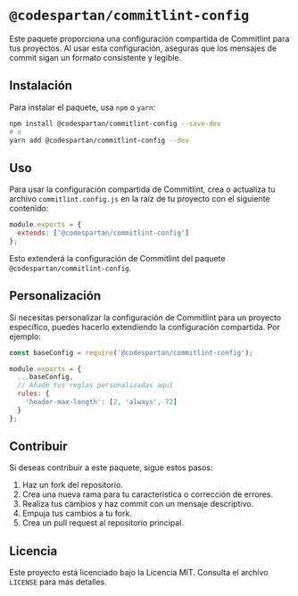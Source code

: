 # `@codespartan/commitlint-config`

Este paquete proporciona una configuración compartida de Commitlint para tus proyectos. Al usar esta configuración, aseguras que los mensajes de commit sigan un formato consistente y legible.

## Instalación

Para instalar el paquete, usa `npm` o `yarn`:

```sh
npm install @codespartan/commitlint-config --save-dev
# o
yarn add @codespartan/commitlint-config --dev
```

## Uso

Para usar la configuración compartida de Commitlint, crea o actualiza tu archivo `commitlint.config.js` en la raíz de tu proyecto con el siguiente contenido:

```js
module.exports = {
  extends: ['@codespartan/commitlint-config']
};
```

Esto extenderá la configuración de Commitlint del paquete `@codespartan/commitlint-config`.

## Personalización

Si necesitas personalizar la configuración de Commitlint para un proyecto específico, puedes hacerlo extendiendo la configuración compartida. Por ejemplo:

```js
const baseConfig = require('@codespartan/commitlint-config');

module.exports = {
  ...baseConfig,
  // Añade tus reglas personalizadas aquí
  rules: {
    'header-max-length': [2, 'always', 72]
  }
};
```

## Contribuir

Si deseas contribuir a este paquete, sigue estos pasos:

1. Haz un fork del repositorio.
2. Crea una nueva rama para tu característica o corrección de errores.
3. Realiza tus cambios y haz commit con un mensaje descriptivo.
4. Empuja tus cambios a tu fork.
5. Crea un pull request al repositorio principal.

## Licencia

Este proyecto está licenciado bajo la Licencia MIT. Consulta el archivo `LICENSE` para más detalles.
